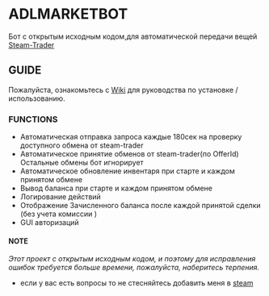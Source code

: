 # **ADLMARKETBOT**
Бот с открытым исходным кодом,для автоматической передачи вещей [Steam-Trader](https://steam-trader.com/)

## GUIDE 
Пожалуйста, ознакомьтесь с [Wiki](https://github.com/PyMxINI/ADLMARKETBOT/wiki) для руководства по установке / использованию.

### FUNCTIONS
* Автоматическая отправка запроса каждые 180сек на проверку доступного обмена от steam-trader
* Автоматическое принятие обменов от steam-trader(по OfferId) Остальные обмены бот игнорирует 
* Автоматическое обновление инвентаря при старте и каждом принятом обмене 
* Вывод баланса при старте и каждом принятом обмене 
* Логирование действий
* Отображение Зачисленного баланса после каждой принятой сделки (без учета комиссии )
* GUI авторизаций 

#### NOTE
*Этот проект с открытым исходным кодом, и поэтому для исправления ошибок требуется больше времени, пожалуйста, наберитесь терпения.*
* если у вас есть вопросы то не стесняйтесь добавить меня в [steam](https://steamcommunity.com/id/nobaddaysmxINI/ )
